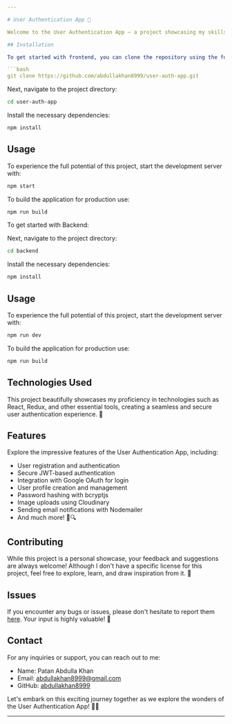 ```yaml
---

# User Authentication App 🚀

Welcome to the User Authentication App – a project showcasing my skills in creating a user authentication system using React, Redux, and various other technologies. 🎓

## Installation

To get started with frontend, you can clone the repository using the following command:

```bash
git clone https://github.com/abdullakhan8999/user-auth-app.git
```

Next, navigate to the project directory:

```bash
cd user-auth-app
```

Install the necessary dependencies:

```bash
npm install
```

## Usage

To experience the full potential of this project, start the development server with:

```bash
npm start
```

To build the application for production use:

```bash
npm run build
```

To get started with Backend:

Next, navigate to the project directory:

```bash
cd backend
```

Install the necessary dependencies:

```bash
npm install
```

## Usage

To experience the full potential of this project, start the development server with:

```bash
npm run dev
```

To build the application for production use:

```bash
npm run build
```

## Technologies Used

This project beautifully showcases my proficiency in technologies such as React, Redux, and other essential tools, creating a seamless and secure user authentication experience. 🌈

## Features

Explore the impressive features of the User Authentication App, including:

- User registration and authentication
- Secure JWT-based authentication
- Integration with Google OAuth for login
- User profile creation and management
- Password hashing with bcryptjs
- Image uploads using Cloudinary
- Sending email notifications with Nodemailer
- And much more! 🎯🔍

## Contributing

While this project is a personal showcase, your feedback and suggestions are always welcome! Although I don't have a specific license for this project, feel free to explore, learn, and draw inspiration from it. 🤗

## Issues

If you encounter any bugs or issues, please don't hesitate to report them [here](https://github.com/abdullakhan8999/user-auth-app/issues). Your input is highly valuable! 🐞

## Contact

For any inquiries or support, you can reach out to me:

- Name: Patan Abdulla Khan
- Email: abdullakhan8999@gmail.com
- GitHub: [abdullakhan8999](https://github.com/abdullakhan8999)

Let's embark on this exciting journey together as we explore the wonders of the User Authentication App! 🚀🌟

---
```

